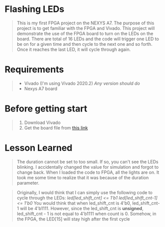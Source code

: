 # Flashing LEDs


> This is my first FPGA project on the NEXYS A7.  The purpose of this project is to get familiar with the FPGA and Vivado.
> This project will demonstrate the use of the FPGA board to turn on the LEDs on the board.  There are total of 16 LEDs and
> the code will trigger one LED to be on for a given time and then cycle to the next one and so forth.  Once it reaches the 
> last LED, it will cycle through again.


# Requirements

> - Vivado (I'm using Vivado 2020.2)  *Any version should do*
> - Nexys A7 board

# Before getting start

> 1. Download Vivado
> 2. Get the board file from [this link](https://github.com/Digilent/vivado-boards/archive/master.zip?_ga=2.208193810.1843468524.1627578007-919375833.1627165649)

# Lesson Learned

> The duration cannot be set to too small.  If so, you can't see the LEDs blinking.  I accidentally changed the value for simulation and forgot to change back. When I loaded the code to FPGA, all the lights are on.  It took me some time to realize that it was because of the duration parameter.

> Originally, I would think that I can simply use the following code to cycle through the LEDs:
>             *led[led_shift_cnt] <= 1'b1*
>             *led[led_shift_cnt-1] <= 1'b0*
>  You would think that when led_shift_cnt is 4'b0, led_shift_cnt-1 will be 4'b1111.  However, since the led_shift_cnt is **unsigned**, led_shift_cnt - 1 is not equal to 4'b1111 when count is 0.  Somehow, in the FPGA, the LED[15] will stay high after the first cycle
 
